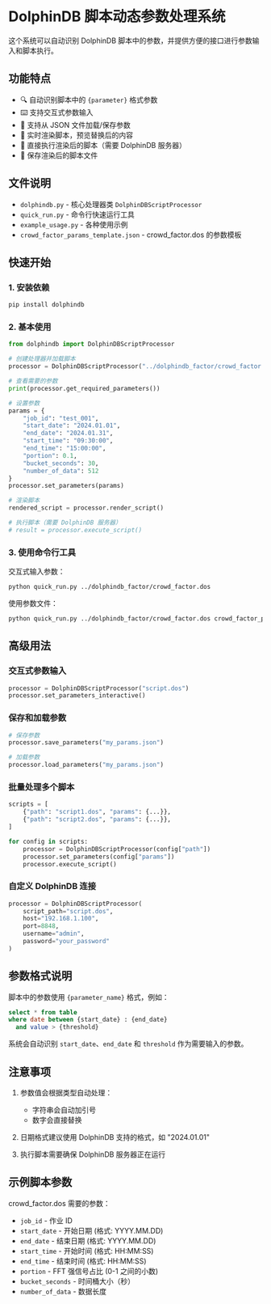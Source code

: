 # DolphinDB 脚本动态参数处理系统

这个系统可以自动识别 DolphinDB 脚本中的参数，并提供方便的接口进行参数输入和脚本执行。

## 功能特点

- 🔍 自动识别脚本中的 `{parameter}` 格式参数
- ⌨️ 支持交互式参数输入
- 📄 支持从 JSON 文件加载/保存参数
- 🔄 实时渲染脚本，预览替换后的内容
- 🚀 直接执行渲染后的脚本（需要 DolphinDB 服务器）
- 💾 保存渲染后的脚本文件

## 文件说明

- `dolphindb.py` - 核心处理器类 `DolphinDBScriptProcessor`
- `quick_run.py` - 命令行快速运行工具
- `example_usage.py` - 各种使用示例
- `crowd_factor_params_template.json` - crowd_factor.dos 的参数模板

## 快速开始

### 1. 安装依赖

```bash
pip install dolphindb
```

### 2. 基本使用

```python
from dolphindb import DolphinDBScriptProcessor

# 创建处理器并加载脚本
processor = DolphinDBScriptProcessor("../dolphindb_factor/crowd_factor.dos")

# 查看需要的参数
print(processor.get_required_parameters())

# 设置参数
params = {
    "job_id": "test_001",
    "start_date": "2024.01.01",
    "end_date": "2024.01.31",
    "start_time": "09:30:00",
    "end_time": "15:00:00",
    "portion": 0.1,
    "bucket_seconds": 30,
    "number_of_data": 512
}
processor.set_parameters(params)

# 渲染脚本
rendered_script = processor.render_script()

# 执行脚本（需要 DolphinDB 服务器）
# result = processor.execute_script()
```

### 3. 使用命令行工具

交互式输入参数：
```bash
python quick_run.py ../dolphindb_factor/crowd_factor.dos
```

使用参数文件：
```bash
python quick_run.py ../dolphindb_factor/crowd_factor.dos crowd_factor_params_template.json
```

## 高级用法

### 交互式参数输入

```python
processor = DolphinDBScriptProcessor("script.dos")
processor.set_parameters_interactive()
```

### 保存和加载参数

```python
# 保存参数
processor.save_parameters("my_params.json")

# 加载参数
processor.load_parameters("my_params.json")
```

### 批量处理多个脚本

```python
scripts = [
    {"path": "script1.dos", "params": {...}},
    {"path": "script2.dos", "params": {...}},
]

for config in scripts:
    processor = DolphinDBScriptProcessor(config["path"])
    processor.set_parameters(config["params"])
    processor.execute_script()
```

### 自定义 DolphinDB 连接

```python
processor = DolphinDBScriptProcessor(
    script_path="script.dos",
    host="192.168.1.100",
    port=8848,
    username="admin",
    password="your_password"
)
```

## 参数格式说明

脚本中的参数使用 `{parameter_name}` 格式，例如：

```sql
select * from table 
where date between {start_date} : {end_date}
  and value > {threshold}
```

系统会自动识别 `start_date`、`end_date` 和 `threshold` 作为需要输入的参数。

## 注意事项

1. 参数值会根据类型自动处理：
   - 字符串会自动加引号
   - 数字会直接替换
   
2. 日期格式建议使用 DolphinDB 支持的格式，如 "2024.01.01"

3. 执行脚本需要确保 DolphinDB 服务器正在运行

## 示例脚本参数

crowd_factor.dos 需要的参数：
- `job_id` - 作业 ID
- `start_date` - 开始日期 (格式: YYYY.MM.DD)
- `end_date` - 结束日期 (格式: YYYY.MM.DD)
- `start_time` - 开始时间 (格式: HH:MM:SS)
- `end_time` - 结束时间 (格式: HH:MM:SS)
- `portion` - FFT 强信号占比 (0-1 之间的小数)
- `bucket_seconds` - 时间桶大小（秒）
- `number_of_data` - 数据长度